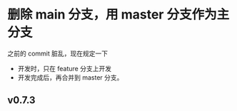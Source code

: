 # 删除 main 分支，用 master 分支作为主分支

之前的 commit 脏乱，现在规定一下
- 开发时，只在 feature 分支上开发
- 开发完成后，再合并到 master 分支。

## v0.7.3